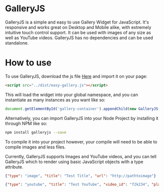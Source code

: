 # GalleryJS
GalleryJS is a simple and easy to use Gallery Widget for JavaScript.  It's responsive and works great on Desktop and Mobile alike, with extremely intuitive touch control support.  It can be used with images of any size as well as YouTube videos.  GalleryJS has no dependencies and can be used standalone.

# How to use
To use GalleryJS, download the js file <a target="_blank" href="https://raw.githubusercontent.com/YuniYasha/GalleryJS/master/dist/gallery.js">Here</a> and import it on your page:
```html
<script src="../dist/easy-gallery.js"></script>
```
This will load the widget into your global namespace, and you can instantiate as many instances as you want like so:
```javascript
document.getElementById('gallery-container').appendChild(new GalleryJS([{type: "image", "url": "assets/1080p.jpg", title: "This is a test title"}, {"type": "image", "url": "assets/phone.jpg"}).element);
```

Alternatively, you can import GalleryJS into your Node Project by installing it through NPM like so:
```sh
npm install galleryjs --save
```
To compile it into your project however, your compile will need to be able to compile images and less files.

Currently, GalleryJS supports Images and YouTube videos, and you can tell GalleryJS which to render using basic JavaScript objects with a type attribute.

```json
{"type": "image", "title": "Test Title", "url": "http://pathtoimage"}
```
```json
{"type": "youtube", "title": "Test YouTube", "video_id": "f2k234", "player_vars": {"controls": 1}}
```
